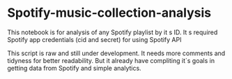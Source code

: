 # Spotify-music-collection-analysis

This notebook is for analysis of any Spotify playlist by it s ID. It s required Spotify app credentials (cid and secret) for using Spotify API

This script is raw and still under development. It needs more comments and tidyness for better readability. But it already have compliting it`s goals in getting data from Spotify and simple analytics.
